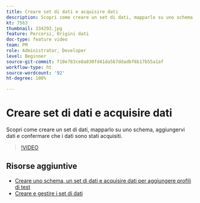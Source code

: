 ```yaml
---
title: Creare set di dati e acquisire dati
description: Scopri come creare un set di dati, mapparlo su uno schema, aggiungervi dati e confermare che i dati sono stati acquisiti.
kt: 7563
thumbnail: 334293.jpg
feature: Percorsi, Origini dati
doc-type: feature video
team: PM
role: Administrator, Developer
level: Beginner
source-git-commit: f10e783ce8a830fd41da567ddadbf6b17b55a1af
workflow-type: ht
source-wordcount: '92'
ht-degree: 100%

---
```



# Creare set di dati e acquisire dati

Scopri come creare un set di dati, mapparlo su uno schema, aggiungervi dati e confermare che i dati sono stati acquisiti.

>[!VIDEO](https://video.tv.adobe.com/v/334293?quality=12)

## Risorse aggiuntive

* [Creare uno schema, un set di dati e acquisire dati per aggiungere profili di test](https://experienceleague.adobe.com/docs/journey-optimizer/using/orchestrate-journeys/about-journeys/creating-test-profiles.html?lang=it)
* [Creare e gestire i set di dati](https://experienceleague.adobe.com/docs/experience-platform/catalog/datasets/user-guide.html?lang=it)
